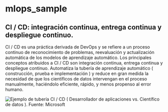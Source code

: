 # mlops_sample

## CI / CD: integración continua, entrega continua y despliegue continuo.

CI / CD es una práctica derivada de DevOps y se refiere a un proceso continuo de reconocimiento de problemas, reevaluación y actualización automática de los modelos de aprendizaje automático. Los principales conceptos atribuidos a CI / CD son integración continua, entrega continua y despliegue continuo. Automatiza la tubería de aprendizaje automático ( construcción, prueba e implementación ) y reduce en gran medida la necesidad de que los científicos de datos intervengan en el proceso manualmente, haciéndolo eficiente, rápido, y menos propenso al error humano.

![Ejemplo de tubería CI / CD ( Desarrollador de aplicaciones vs. Científico de datos ). Fuente: Microsoft](https://res.cloudinary.com/dyd911kmh/image/upload/v1647003195/image19_xs9bz5.png)
